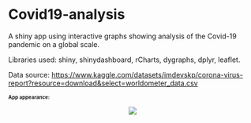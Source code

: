 # Covid19-analysis
A shiny app using interactive graphs showing analysis of the Covid-19 pandemic on a global scale. 

Libraries used: shiny, shinydashboard, rCharts, dygraphs, dplyr, leaflet.

Data source: https://www.kaggle.com/datasets/imdevskp/corona-virus-report?resource=download&select=worldometer_data.csv 

<b><h3 style="font-size:10">App appearance:</h3></b>

<p align="center">
  <img src="https://user-images.githubusercontent.com/84354098/234199250-fcf202a0-8b8b-47fa-b319-a8590b59033f.png" >
</p>


